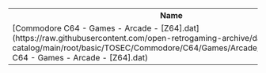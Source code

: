 <table>
<tr><th>Name</th><th>Size</th></tr>
<tr><td>[Commodore C64 - Games - Arcade - [Z64].dat](https://raw.githubusercontent.com/open-retrogaming-archive/dat-catalog/main/root/basic/TOSEC/Commodore/C64/Games/Arcade/[Z64]/Commodore C64 - Games - Arcade - [Z64].dat)</td><td>433792</td></tr>
</table>
